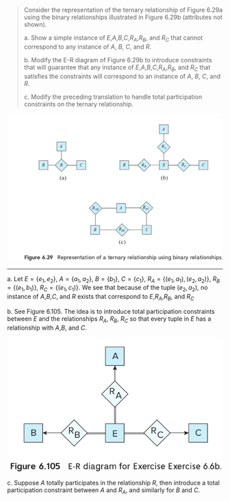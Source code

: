 > Consider the representation of the ternary relationship 
> of Figure 6.29a using the binary relationships illustrated
> in Figure 6.29b (attributes not shown).
> 
> a. Show a simple instance of $E$,$A$,$B$,$C$,$R_A$,$R_B$, and $R_C$
> that cannot correspond to any instance of $A$, $B$, $C$, and $R$. <br>
> 
> b. Modify the E-R diagram of Figure 6.29b to introduce constraints
> that will guarantee that any instance of $E$,$A$,$B$,$C$,$R_A$,$R_B$, 
> and $R_C$ that satisfies the constraints will correspond to an instance
> of $A$, $B$, $C$, and $R$. <br>
> 
> c. Modify the preceding translation to handle total participation 
> constraints on the ternary relationship. <br>


<img src="Figure_6.29.png"/>

--------------------------------

a. Let $E = \{e_1, e_2\}$, $A = \{a_1, a_2\}$, $B = \{b_1\}$, 
$C = \{c_1\}$, $R_A = \{ (e_1, a_1), (e_2, a_2)\}$, 
$R_B = \{ (e_1, b_1)\}$, $R_C = \{ (e_1, c_1)\}$. We see that because
of the tuple $(e_2,a_2)$, no instance of $A$,$B$,$C$, and $R$ exists that 
correspond to $E$,$R_A$,$R_B$, and $R_C$

b. See Figure 6.105. The idea is to introduce total participation constraints
between $E$ and the relationships $R_A$, $R_B$, $R_C$ so that every tuple in 
$E$ has a relationship with $A$,$B$, and $C$.

<img src="Figure_6.105.png"/>

c. Suppose $A$ totally participates in the relationship $R$, then introduce a 
total participation constraint between $A$ and $R_A$, and similarly for $B$ and
$C$.
